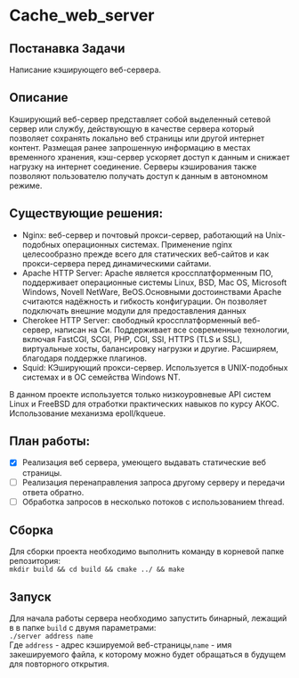 # Cache_web_server

## Постанавка Задачи
Написание кэширующего веб-сервера.

## Описание
Кэширующий веб-сервер представляет собой выделенный сетевой сервер или службу, действующую в качестве сервера который позволяет сохранять локально веб страницы или другой интернет контент. Размещая ранее запрошенную информацию в местах временного хранения, кэш-сервер ускоряет доступ к данным и снижает нагрузку на интернет соединение. Серверы кэширования также позволяют пользователю получать доступ к данным в автономном режиме.

## Существующие решения:
- Nginx:  веб-сервер и почтовый прокси-сервер, работающий на Unix-подобных операционных системах. Применение nginx целесообразно прежде всего для статических веб-сайтов и как прокси-сервера перед динамическими сайтами.
- Apache HTTP Server: Apache является кроссплатформенным ПО, поддерживает операционные системы Linux, BSD, Mac OS, Microsoft Windows, Novell NetWare, BeOS.Основными достоинствами Apache считаются надёжность и гибкость конфигурации. Он позволяет подключать внешние модули для предоставления данных
- Cherokee HTTP Server:  свободный кроссплатформенный веб-сервер, написан на Си. Поддерживает все современные технологии, включая FastCGI, SCGI, PHP, CGI, SSI, HTTPS (TLS и SSL), виртуальные хосты, балансировку нагрузки и другие. Расширяем, благодаря поддержке плагинов.
- Squid: КЭширующий прокси-сервер. Используется в UNIX-подобных системах и в ОС семейства Windows NT.

В данном проекте используется только низкоуровневые API систем Linux и FreeBSD для
отработки практических навыков по курсу АКОС.
Использование механизма epoll/kqueue.


## План работы:
- [X] Реализация веб сервера, умеющего выдавать статические веб страницы.
- [ ] Реализация перенаправления запроса другому серверу и передачи ответа обратно.
- [ ] Обработка запросов в несколько потоков с использованием thread.

## Сборка
Для сборки проекта необходимо выполнить команду в корневой папке репозитория:<br />
`mkdir build && cd build && cmake ../ && make`

## Запуск
Для начала работы сервера необходимо запустить бинарный, лежащий в в папке `build` c двумя параметрами:<br />
`./server address name`<br />
Где `address` - адрес кэшируемой веб-страницы,`name` - имя закешируемого файла, к которому можно будет обращаться в будущем для повторного открытия.

